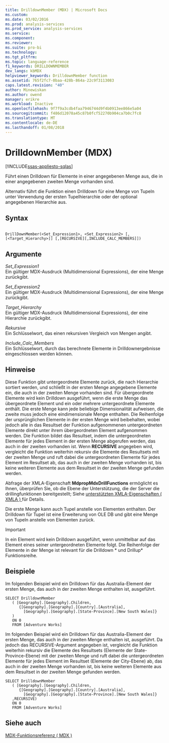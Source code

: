 ```yaml
---
title: DrilldownMember (MDX) | Microsoft Docs
ms.custom: 
ms.date: 03/02/2016
ms.prod: analysis-services
ms.prod_service: analysis-services
ms.service: 
ms.component: 
ms.reviewer: 
ms.suite: pro-bi
ms.technology: 
ms.tgt_pltfrm: 
ms.topic: language-reference
f1_keywords: DRILLDOWNMEMBER
dev_langs: kbMDX
helpviewer_keywords: DrilldownMember function
ms.assetid: 765f2fc7-0baa-428b-864a-22c9f3113083
caps.latest.revision: "40"
author: Minewiskan
ms.author: owend
manager: erikre
ms.workload: Inactive
ms.openlocfilehash: 9f7f9a3cdb4faa7946744d9f4b0913ee866e5a04
ms.sourcegitcommit: f486d12078a45c87b0fcf52270b904ca7b0c7fc8
ms.translationtype: MT
ms.contentlocale: de-DE
ms.lasthandoff: 01/08/2018
---
```

# <a name="drilldownmember-mdx"></a>DrilldownMember (MDX)
[!INCLUDE[ssas-appliesto-sqlas](../includes/ssas-appliesto-sqlas.md)]

  Führt einen Drilldown für Elemente in einer angegebenen Menge aus, die in einer angegebenen zweiten Menge vorhanden sind.  
  
 Alternativ führt die Funktion einen Drilldown für eine Menge von Tupeln unter Verwendung der ersten Tupelhierarchie oder der optional angegebenen Hierarchie aus.  
  
## <a name="syntax"></a>Syntax  
  
```  
  
DrillDownMember(<Set_Expression1>, <Set_Expression2> [,[<Target_Hierarchy>]] [,[RECURSIVE][,INCLUDE_CALC_MEMBERS]])  
```  
  
## <a name="arguments"></a>Argumente  
 *Set_Expression1*  
 Ein gültiger MDX-Ausdruck (Multidimensional Expressions), der eine Menge zurückgibt.  
  
 *Set_Expression2*  
 Ein gültiger MDX-Ausdruck (Multidimensional Expressions), der eine Menge zurückgibt.  
  
 *Target_Hierarchy*  
 Ein gültiger MDX-Ausdruck (Multidimensional Expressions), der eine Hierarchie zurückgibt.  
  
 *Rekursive*  
 Ein Schlüsselwort, das einen rekursiven Vergleich von Mengen angibt.  
  
 *Include_Calc_Members*  
 Ein Schlüsselwort, durch das berechnete Elemente in Drilldownergebnisse eingeschlossen werden können.  
  
## <a name="remarks"></a>Hinweise  
 Diese Funktion gibt untergeordnete Elemente zurück, die nach Hierarchie sortiert werden, und schließt in der ersten Menge angegebene Elemente ein, die auch in der zweiten Menge vorhanden sind. Für übergeordnete Elemente wird kein Drilldown ausgeführt, wenn die erste Menge das übergeordnete Element und ein oder mehrere untergeordnete Elemente enthält. Die erste Menge kann jede beliebige Dimensionalität aufweisen, die zweite muss jedoch eine eindimensionale Menge enthalten. Die Reihenfolge der ursprünglichen Elemente in der ersten Menge wird beibehalten, wobei jedoch alle in das Resultset der Funktion aufgenommenen untergeordneten Elemente direkt unter ihrem übergeordneten Element aufgenommen werden. Die Funktion bildet das Resultset, indem die untergeordneten Elemente für jedes Element in der ersten Menge abgerufen werden, das auch in der zweiten vorhanden ist. Wenn **RECURSIVE** angegeben wird, vergleicht die Funktion weiterhin rekursiv die Elemente des Resultsets mit der zweiten Menge und ruft dabei die untergeordneten Elemente für jedes Element im Resultset ab, das auch in der zweiten Menge vorhanden ist, bis keine weiteren Elemente aus dem Resultset in der zweiten Menge gefunden werden.  
  
 Abfrage der XMLA-Eigenschaft **MdpropMdxDrillFunctions** ermöglicht es Ihnen, überprüfen Sie, ob die Ebene der Unterstützung, die der Server die drillingfunktionen bereitgestellt; Siehe [unterstützten XMLA-Eigenschaften &#40; XMLA &#41; ](../analysis-services/xmla/xml-elements-properties/propertylist-element-supported-xmla-properties.md) für Details.  
  
 Die erste Menge kann auch Tupel anstelle von Elementen enthalten. Der Drilldown für Tupel ist eine Erweiterung von OLE DB und gibt eine Menge von Tupeln anstelle von Elementen zurück.  
  
> [!IMPORTANT]  
>  In ein Element wird kein Drilldown ausgeführt, wenn unmittelbar auf das Element eines seiner untergeordneten Elemente folgt. Die Reihenfolge der Elemente in der Menge ist relevant für die Drilldown * und Drillup\* Funktionsreihe.  
  
## <a name="examples"></a>Beispiele  
 Im folgenden Beispiel wird ein Drilldown für das Australia-Element der ersten Menge, das auch in der zweiten Menge enthalten ist, ausgeführt.  
  
```  
SELECT DrilldownMember   
   ( [Geography].[Geography].Children,  
      {[Geography].[Geography].[Country].[Australia],  
        [Geography].[Geography].[State-Province].[New South Wales]}  
   )  
   ON 0  
   FROM [Adventure Works]  
```  
  
 Im folgenden Beispiel wird ein Drilldown für das Australia-Element der ersten Menge, das auch in der zweiten Menge enthalten ist, ausgeführt. Da jedoch das RECURSIVE-Argument angegeben ist, vergleicht die Funktion weiterhin rekursiv die Elemente des Resultsets (Elemente der State-Province-Ebene) mit der zweiten Menge und ruft dabei die untergeordneten Elemente für jedes Element im Resultset (Elemente der City-Ebene) ab, das auch in der zweiten Menge vorhanden ist, bis keine weiteren Elemente aus dem Resultset in der zweiten Menge gefunden werden.  
  
```  
SELECT DrilldownMember   
   ( [Geography].[Geography].Children,  
      {[Geography].[Geography].[Country].[Australia],  
        [Geography].[Geography].[State-Province].[New South Wales]}  
   ,RECURSIVE)  
   ON 0  
   FROM [Adventure Works]  
```  
  
## <a name="see-also"></a>Siehe auch  
 [MDX-Funktionsreferenz &#40; MDX &#41;](../mdx/mdx-function-reference-mdx.md)  
  
  
